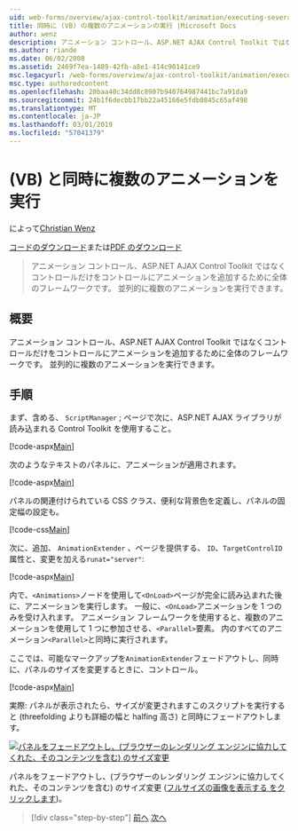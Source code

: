 ```yaml
---
uid: web-forms/overview/ajax-control-toolkit/animation/executing-several-animations-at-the-same-time-vb
title: 同時に (VB) の複数のアニメーションの実行 |Microsoft Docs
author: wenz
description: アニメーション コントロール、ASP.NET AJAX Control Toolkit ではなくコントロールだけをコントロールにアニメーションを追加するために全体のフレームワークです。 これにより、落としたを実行する.
ms.author: riande
ms.date: 06/02/2008
ms.assetid: 2469f7ea-1489-42fb-a8e1-414c90141ce9
msc.legacyurl: /web-forms/overview/ajax-control-toolkit/animation/executing-several-animations-at-the-same-time-vb
msc.type: authoredcontent
ms.openlocfilehash: 20baa40c34dd8c8907b940764987441bc7a91da9
ms.sourcegitcommit: 24b1f6decbb17bb22a45166e5fdb0845c65af498
ms.translationtype: MT
ms.contentlocale: ja-JP
ms.lasthandoff: 03/01/2019
ms.locfileid: "57041379"
---
```

<a name="executing-several-animations-at-the-same-time-vb"></a>(VB) と同時に複数のアニメーションを実行
====================
によって[Christian Wenz](https://github.com/wenz)

[コードのダウンロード](http://download.microsoft.com/download/f/9/a/f9a26acd-8df4-4484-8a18-199e4598f411/Animation2.vb.zip)または[PDF のダウンロード](http://download.microsoft.com/download/6/7/1/6718d452-ff89-4d3f-a90e-c74ec2d636a3/animation2VB.pdf)

> アニメーション コントロール、ASP.NET AJAX Control Toolkit ではなくコントロールだけをコントロールにアニメーションを追加するために全体のフレームワークです。 並列的に複数のアニメーションを実行できます。


## <a name="overview"></a>概要

アニメーション コントロール、ASP.NET AJAX Control Toolkit ではなくコントロールだけをコントロールにアニメーションを追加するために全体のフレームワークです。 並列的に複数のアニメーションを実行できます。

## <a name="steps"></a>手順

まず、含める、 `ScriptManager` ; ページで次に、ASP.NET AJAX ライブラリが読み込まれる Control Toolkit を使用すること。

[!code-aspx[Main](executing-several-animations-at-the-same-time-vb/samples/sample1.aspx)]

次のようなテキストのパネルに、アニメーションが適用されます。

[!code-aspx[Main](executing-several-animations-at-the-same-time-vb/samples/sample2.aspx)]

パネルの関連付けられている CSS クラス、便利な背景色を定義し、パネルの固定幅の設定も。

[!code-css[Main](executing-several-animations-at-the-same-time-vb/samples/sample3.css)]

次に、追加、 `AnimationExtender` 、ページを提供する、 `ID`、`TargetControlID`属性と、変更を加える`runat="server"`:

[!code-aspx[Main](executing-several-animations-at-the-same-time-vb/samples/sample4.aspx)]

内で、`<Animations>`ノードを使用して`<OnLoad>`ページが完全に読み込まれた後に、アニメーションを実行します。 一般に、`<OnLoad>`アニメーションを 1 つのみを受け入れます。 アニメーション フレームワークを使用すると、複数のアニメーションを使用して 1 つに参加させる、`<Parallel>`要素。 内のすべてのアニメーション`<Parallel>`と同時に実行されます。

ここでは、可能なマークアップを`AnimationExtender`フェードアウトし、同時に、パネルのサイズを変更するときに、コントロール。

[!code-aspx[Main](executing-several-animations-at-the-same-time-vb/samples/sample5.aspx)]

実際: パネルが表示されたら、サイズが変更されますこのスクリプトを実行すると (threefolding よりも詳細の幅と halfing 高さ) と同時にフェードアウトします。


[![パネルをフェードアウトし、(ブラウザーのレンダリング エンジンに協力してくれた、そのコンテンツを含む) のサイズ変更](executing-several-animations-at-the-same-time-vb/_static/image2.png)](executing-several-animations-at-the-same-time-vb/_static/image1.png)

パネルをフェードアウトし、(ブラウザーのレンダリング エンジンに協力してくれた、そのコンテンツを含む) のサイズ変更 ([フルサイズの画像を表示する をクリックします](executing-several-animations-at-the-same-time-vb/_static/image3.png))。

> [!div class="step-by-step"]
> [前へ](adding-animation-to-a-control-vb.md)
> [次へ](executing-several-animations-after-each-other-vb.md)
